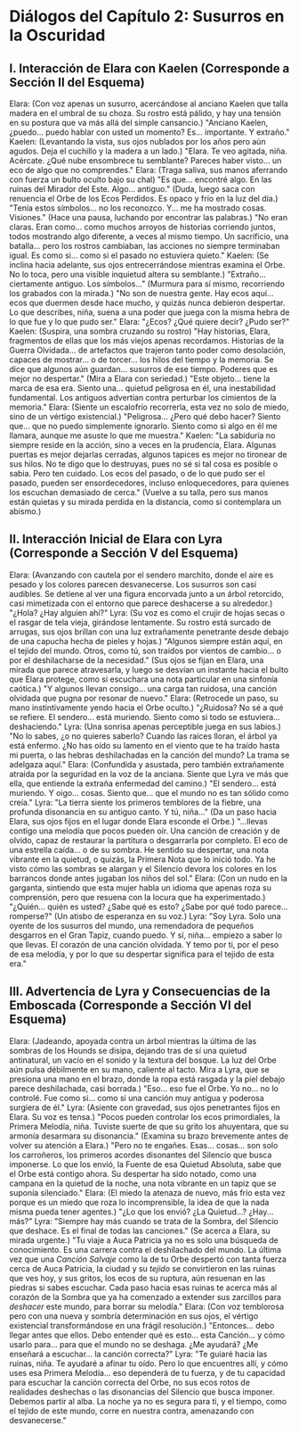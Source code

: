 # Diálogos del Capítulo 2: Susurros en la Oscuridad

## I. Interacción de Elara con Kaelen (Corresponde a Sección II del Esquema)

Elara: (Con voz apenas un susurro, acercándose al anciano Kaelen que talla madera en el umbral de su choza. Su rostro está pálido, y hay una tensión en su postura que va más allá del simple cansancio.) "Anciano Kaelen, ¿puedo... puedo hablar con usted un momento? Es... importante. Y extraño."
Kaelen: (Levantando la vista, sus ojos nublados por los años pero aún agudos. Deja el cuchillo y la madera a un lado.) "Elara. Te veo agitada, niña. Acércate. ¿Qué nube ensombrece tu semblante? Pareces haber visto... un eco de algo que no comprendes."
Elara: (Traga saliva, sus manos aferrando con fuerza un bulto oculto bajo su chal) "Es que... encontré algo. En las ruinas del Mirador del Este. Algo... antiguo." (Duda, luego saca con renuencia el Orbe de los Ecos Perdidos. Es opaco y frío en la luz del día.) "Tenía estos símbolos... no los reconozco. Y... me ha mostrado cosas. Visiones." (Hace una pausa, luchando por encontrar las palabras.) "No eran claras. Eran como... como muchos arroyos de historias corriendo juntos, todos mostrando algo diferente, a veces al mismo tiempo. Un sacrificio, una batalla... pero los rostros cambiaban, las acciones no siempre terminaban igual. Es como si... como si el pasado no estuviera quieto."
Kaelen: (Se inclina hacia adelante, sus ojos entrecerrándose mientras examina el Orbe. No lo toca, pero una visible inquietud altera su semblante.) "Extraño... ciertamente antiguo. Los símbolos..." (Murmura para sí mismo, recorriendo los grabados con la mirada.) "No son de nuestra gente. Hay ecos aquí... ecos que duermen desde hace mucho, y quizás nunca debieron despertar. Lo que describes, niña, suena a una poder que juega con la misma hebra de lo que fue y lo que pudo ser."
Elara: "¿Ecos? ¿Qué quiere decir? ¿Pudo ser?"
Kaelen: (Suspira, una sombra cruzando su rostro) "Hay historias, Elara, fragmentos de ellas que los más viejos apenas recordamos. Historias de la Guerra Olvidada... de artefactos que trajeron tanto poder como desolación, capaces de mostrar... o de torcer... los hilos del tiempo y la memoria. Se dice que algunos aún guardan... susurros de ese tiempo. Poderes que es mejor no despertar." (Mira a Elara con seriedad.) "Este objeto... tiene la marca de esa era. Siento una... quietud peligrosa en él, una inestabilidad fundamental. Los antiguos advertían contra perturbar los cimientos de la memoria."
Elara: (Siente un escalofrío recorrerla, esta vez no solo de miedo, sino de un vértigo existencial.) "Peligrosa... ¿Pero qué debo hacer? Siento que... que no puedo simplemente ignorarlo. Siento como si algo en él me llamara, aunque me asuste lo que me muestra."
Kaelen: "La sabiduría no siempre reside en la acción, sino a veces en la prudencia, Elara. Algunas puertas es mejor dejarlas cerradas, algunos tapices es mejor no tironear de sus hilos. No te digo que lo destruyas, pues no sé si tal cosa es posible o sabia. Pero ten cuidado. Los ecos del pasado, o de lo que pudo ser el pasado, pueden ser ensordecedores, incluso enloquecedores, para quienes los escuchan demasiado de cerca." (Vuelve a su talla, pero sus manos están quietas y su mirada perdida en la distancia, como si contemplara un abismo.)

## II. Interacción Inicial de Elara con Lyra (Corresponde a Sección V del Esquema)

Elara: (Avanzando con cautela por el sendero marchito, donde el aire es pesado y los colores parecen desvanecerse. Los susurros son casi audibles. Se detiene al ver una figura encorvada junto a un árbol retorcido, casi mimetizada con el entorno que parece deshacerse a su alrededor.) "¿Hola? ¿Hay alguien ahí?"
Lyra: (Su voz es como el crujir de hojas secas o el rasgar de tela vieja, girándose lentamente. Su rostro está surcado de arrugas, sus ojos brillan con una luz extrañamente penetrante desde debajo de una capucha hecha de pieles y hojas.) "Algunos siempre están aquí, en el tejido del mundo. Otros, como tú, son traídos por vientos de cambio... o por el deshilacharse de la necesidad." (Sus ojos se fijan en Elara, una mirada que parece atravesarla, y luego se desvían un instante hacia el bulto que Elara protege, como si escuchara una nota particular en una sinfonía caótica.) "Y algunos llevan consigo… una carga tan ruidosa, una canción olvidada que pugna por resonar de nuevo."
Elara: (Retrocede un paso, su mano instintivamente yendo hacia el Orbe oculto.) "¿Ruidosa? No sé a qué se refiere. El sendero... está muriendo. Siento como si todo se estuviera... deshaciendo."
Lyra: (Una sonrisa apenas perceptible juega en sus labios.) "No lo sabes, ¿o no quieres saberlo? Cuando las raíces lloran, el árbol ya está enfermo. ¿No has oído su lamento en el viento que te ha traído hasta mi puerta, o las hebras deshilachadas en la canción del mundo? La trama se adelgaza aquí."
Elara: (Confundida y asustada, pero también extrañamente atraída por la seguridad en la voz de la anciana. Siente que Lyra ve más que ella, que entiende la extraña enfermedad del camino.) "El sendero... está muriendo. Y oigo... cosas. Siento que... que el mundo no es tan sólido como creía."
Lyra: "La tierra siente los primeros temblores de la fiebre, una profunda disonancia en su antiguo canto. Y tú, niña..." (Da un paso hacia Elara, sus ojos fijos en el lugar donde Elara esconde el Orbe.) "...llevas contigo una melodía que pocos pueden oír. Una canción de creación y de olvido, capaz de restaurar la partitura o desgarrarla por completo. El eco de una estrella caída... o de su sombra. He sentido su despertar, una nota vibrante en la quietud, o quizás, la Primera Nota que lo inició todo. Ya he visto cómo las sombras se alargan y el Silencio devora los colores en los barrancos donde antes jugaban los niños del sol."
Elara: (Con un nudo en la garganta, sintiendo que esta mujer habla un idioma que apenas roza su comprensión, pero que resuena con la locura que ha experimentado.) "¿Quién... quién es usted? ¿Sabe qué es esto? ¿Sabe por qué todo parece... romperse?" (Un atisbo de esperanza en su voz.)
Lyra: "Soy Lyra. Solo una oyente de los susurros del mundo, una remendadora de pequeños desgarros en el Gran Tapiz, cuando puedo. Y sí, niña... empiezo a saber lo que llevas. El corazón de una canción olvidada. Y temo por ti, por el peso de esa melodía, y por lo que su despertar significa para el tejido de esta era."

## III. Advertencia de Lyra y Consecuencias de la Emboscada (Corresponde a Sección VI del Esquema)

Elara: (Jadeando, apoyada contra un árbol mientras la última de las sombras de los Hounds se disipa, dejando tras de sí una quietud antinatural, un vacío en el sonido y la textura del bosque. La luz del Orbe aún pulsa débilmente en su mano, caliente al tacto. Mira a Lyra, que se presiona una mano en el brazo, donde la ropa está rasgada y la piel debajo parece deshilachada, casi borrada.) "Eso... eso fue el Orbe. Yo no... no lo controlé. Fue como si... como si una canción muy antigua y poderosa surgiera de él."
Lyra: (Asiente con gravedad, sus ojos penetrantes fijos en Elara. Su voz es tensa.) "Pocos pueden controlar los ecos primordiales, la Primera Melodía, niña. Tuviste suerte de que su grito los ahuyentara, que su armonía desarmara su disonancia." (Examina su brazo brevemente antes de volver su atención a Elara.) "Pero no te engañes. Esas... cosas... son solo los carroñeros, los primeros acordes disonantes del Silencio que busca imponerse. Lo que los envió, la Fuente de esa Quietud Absoluta, sabe que el Orbe está contigo ahora. Su despertar ha sido notado, como una campana en la quietud de la noche, una nota vibrante en un tapiz que se suponía silenciado."
Elara: (El miedo la atenaza de nuevo, más frío esta vez porque es un miedo que roza lo incomprensible, la idea de que la nada misma pueda tener agentes.) "¿Lo que los envió? ¿La Quietud...? ¿Hay... más?"
Lyra: "Siempre hay más cuando se trata de la Sombra, del Silencio que deshace. Es el final de todas las canciones." (Se acerca a Elara, su mirada urgente.) "Tu viaje a Auca Patricia ya no es solo una búsqueda de conocimiento. Es una carrera contra el deshilachado del mundo. La última vez que una *Canción Salvaje* como la de tu Orbe despertó con tanta fuerza cerca de Auca Patricia, la ciudad y su *tejido* se convirtieron en las ruinas que ves hoy, y sus gritos, los ecos de su ruptura, aún resuenan en las piedras si sabes escuchar. Cada paso hacia esas ruinas te acerca más al corazón de la Sombra que ya ha comenzado a extender sus zarcillos para *deshacer* este mundo, para borrar su melodía."
Elara: (Con voz temblorosa pero con una nueva y sombría determinación en sus ojos, el vértigo existencial transformándose en una frágil resolución.) "Entonces... debo llegar antes que ellos. Debo entender qué es esto... esta Canción... y cómo usarlo para... para que el mundo no se deshaga. ¿Me ayudará? ¿Me enseñará a escuchar... la canción correcta?"
Lyra: "Te guiaré hacia las ruinas, niña. Te ayudaré a afinar tu oído. Pero lo que encuentres allí, y cómo uses esa Primera Melodía... eso dependerá de tu fuerza, y de tu capacidad para escuchar la canción correcta del Orbe, no sus ecos rotos de realidades deshechas o las disonancias del Silencio que busca imponer. Debemos partir al alba. La noche ya no es segura para ti, y el tiempo, como el tejido de este mundo, corre en nuestra contra, amenazando con desvanecerse."
